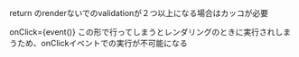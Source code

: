 return のrenderないでのvalidationが２つ以上になる場合はカッコが必要

onClick={event()}
この形で行ってしまうとレンダリングのときに実行されしまうため、onClickイベントでの実行が不可能になる
